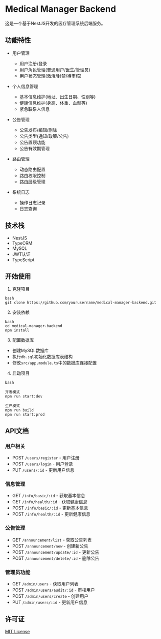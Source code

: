# Medical Manager Backend

这是一个基于NestJS开发的医疗管理系统后端服务。

## 功能特性

- 用户管理
  - 用户注册/登录
  - 用户角色管理(普通用户/医生/管理员)
  - 用户状态管理(激活/封禁/待审核)
  
- 个人信息管理
  - 基本信息维护(地址、出生日期、性别等)
  - 健康信息维护(身高、体重、血型等)
  - 紧急联系人信息

- 公告管理
  - 公告发布/编辑/删除
  - 公告类型(通知/政策/公告)
  - 公告置顶功能
  - 公告有效期管理

- 路由管理
  - 动态路由配置
  - 路由权限控制
  - 路由层级管理

- 系统日志
  - 操作日志记录
  - 日志查询

## 技术栈

- NestJS
- TypeORM
- MySQL
- JWT认证
- TypeScript

## 开始使用

1. 克隆项目
```
bash
git clone https://github.com/yourusername/medical-manager-backend.git
```

2. 安装依赖
```
bash
cd medical-manager-backend
npm install
```

3. 配置数据库
- 创建MySQL数据库
- 执行`db.sql`初始化数据库表结构
- 修改`src/app.module.ts`中的数据库连接配置

4. 启动项目
```
bash

开发模式
npm run start:dev

生产模式
npm run build
npm run start:prod
```

## API文档

### 用户相关
- POST `/users/register` - 用户注册
- POST `/users/login` - 用户登录 
- PUT `/users/:id` - 更新用户信息

### 信息管理
- GET `/info/basic/:id` - 获取基本信息
- GET `/info/health/:id` - 获取健康信息
- POST `/info/basic/:id` - 更新基本信息
- POST `/info/health/:id` - 更新健康信息

### 公告管理
- GET `/announcement/list` - 获取公告列表
- POST `/announcement/new` - 创建新公告
- POST `/announcement/update/:id` - 更新公告
- POST `/announcement/delete/:id` - 删除公告

### 管理员功能
- GET `/admin/users` - 获取用户列表
- POST `/admin/users/audit/:id` - 审核用户
- POST `/admin/users/create` - 创建用户
- PUT `/admin/users/:id` - 更新用户信息

## 许可证

[MIT License](LICENSE)